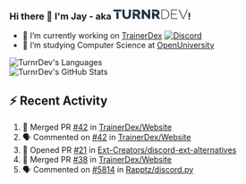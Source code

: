 ### Hi there 👋 I'm Jay - aka <img src="https://raw.githubusercontent.com/TurnrDev/TurnrDev/master/Logo/SVG/TurnrDev_Logo_Dark%20Blue%20%26%20Teal.svg" alt="TurnrDev" height="17.5px">!

- 🔭 I’m currently working on [TrainerDex](https://www.github.com/TrainerDex) [![Discord](https://discordapp.com/api/v6/guilds/364313717720219651/widget.png?style=shield)](http://discord.trainerdex.co.uk/)
- 🤔 I’m studying Computer Science at [OpenUniversity](http://www.open.ac.uk/courses/computing-it/degrees/bsc-computing-it-software-q62-soft)

![TurnrDev's Languages](https://github-readme-stats.vercel.app/api/top-langs/?username=TurnrDev&layout=compact&hide_border=true&title_color=1fa6aa&text_color=233247)
<br>
![TurnrDev's GitHub Stats](https://github-readme-stats.vercel.app/api?username=TurnrDev&show_icons=true&hide_border=true&count_private=true&include_all_commits=true&icon_color=1fa6aa&title_color=1fa6aa&text_color=233247)
<br>

## :zap: Recent Activity

<!--START_SECTION:activity-->
1. 🎉 Merged PR [#42](https://github.com//TrainerDex/Website/pull/42) in [TrainerDex/Website](https://github.com//TrainerDex/Website)
2. 🗣 Commented on [#42](https://github.com//TrainerDex/Website/issues/42) in [TrainerDex/Website](https://github.com//TrainerDex/Website)
3. 💪 Opened PR [#21](https://github.com//Ext-Creators/discord-ext-alternatives/pull/21) in [Ext-Creators/discord-ext-alternatives](https://github.com//Ext-Creators/discord-ext-alternatives)
4. 🎉 Merged PR [#38](https://github.com//TrainerDex/Website/pull/38) in [TrainerDex/Website](https://github.com//TrainerDex/Website)
5. 🗣 Commented on [#5814](https://github.com//Rapptz/discord.py/issues/5814) in [Rapptz/discord.py](https://github.com//Rapptz/discord.py)
<!--END_SECTION:activity-->
